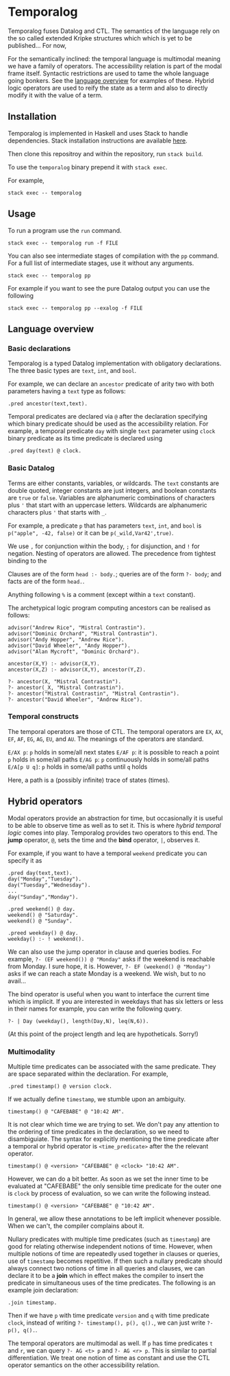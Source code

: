 # Temporalog

Temporalog fuses Datalog and CTL. The semantics of the language rely on the so
called extended Kripke structures which which is yet to be published... For now,

For the semantically inclined: the temporal language is multimodal meaning we
have a family of operators. The accessibility relation is part of the modal
frame itself. Syntactic restrictions are used to tame the whole language going
bonkers. See the [language overview](#language-overview) for examples of these.
Hybrid logic operators are used to reify the state as a term and also to
directly modify it with the value of a term.

## Installation

Temporalog is implemented in Haskell and uses Stack to handle dependencies.
Stack installation instructions are available
[here](https://docs.haskellstack.org/en/stable/README/).

Then clone this repositroy and within the repository, run `stack build`.

To use the `temporalog` binary prepend it with `stack exec`.

For example,

`stack exec -- temporalog`

## Usage

To run a program use the `run` command.

```
stack exec -- temporalog run -f FILE
```

You can also see intermediate stages of compilation with the `pp` command. For a
full list of intermediate stages, use it without any arguments.

```
stack exec -- temporalog pp

```

For example if you want to see the pure Datalog output you can use the following

```
stack exec -- temporalog pp --exalog -f FILE
```

## Language overview

### Basic declarations

Temporalog is a typed Datalog implementation with obligatory declarations. The
three basic types are `text`, `int`, and `bool`.

For example, we can declare an `ancestor` predicate of arity two with both
parameters having a `text` type as follows:

```
.pred ancestor(text,text).
```

Temporal predicates are declared via `@` after the declaration specifying which
binary predicate should be used as the accessibility relation. For example, a
temporal predicate `day` with single `text` parameter using `clock` binary
predicate as its time predicate is declared using

```
.pred day(text) @ clock.
```

### Basic Datalog

Terms are either constants, variables, or wildcards. The `text` constants are
double quoted, integer constants are just integers, and boolean constants are
`true` or `false`. Variables are alphanumeric combinations of characters plus
`'` that start with an uppercase letters. Wildcards are alphanumeric characters
plus `'` that starts with `_`.

For example, a predicate `p` that has parameters `text`, `int`, and `bool` is
`p("apple", -42, false)` or it can be `p(_wild,Var42',true)`.

We use `,` for conjunction within the body, `;` for disjunction, and `!` for
negation. Nesting of operators are allowed. The precedence from tightest binding
to the

Clauses are of the form `head :- body.`; queries are of the form `?- body`; and
facts are of the form `head.`.

Anything following `%` is a comment (except within a `text` constant).

The archetypical logic program computing ancestors can be realised as follows:

```
advisor("Andrew Rice", "Mistral Contrastin").
advisor("Dominic Orchard", "Mistral Contrastin").
advisor("Andy Hopper", "Andrew Rice").
advisor("David Wheeler", "Andy Hopper").
advisor("Alan Mycroft", "Dominic Orchard").

ancestor(X,Y) :- advisor(X,Y).
ancestor(X,Z) :- advisor(X,Y), ancestor(Y,Z).

?- ancestor(X, "Mistral Contrastin").
?- ancestor(_X, "Mistral Contrastin").
?- ancestor("Mistral Contrastin", "Mistral Contrastin").
?- ancestor("David Wheeler", "Andrew Rice").
```

### Temporal constructs

The temporal operators are those of CTL. The temporal operators are `EX`, `AX`,
`EF`, `AF`, `EG`, `AG`, `EU`, and `AU`. The meanings of the operators are
standard.

`E/AX p`: `p` holds in some/all next states
`E/AF p`: it is possible to reach a point `p` holds in some/all paths
`E/AG p`: `p` continuously holds in some/all paths
`E/A[p U q]`: `p` holds in some/all paths until `q` holds

Here, a path is a (possibly infinite) trace of states (times).

## Hybrid operators

Modal operators provide an abstraction for time, but occasionally it is useful
to be able to observe time as well as to set it. This is where _hybrid temporal
logic_ comes into play. Temporalog provides two operators to this end. The
**jump** operator, `@`, sets the time and the **bind** operator, `|`, observes
it.

For example, if you want to have a temporal `weekend` predicate you can specify
it as

```
.pred day(text,text).
day("Monday","Tuesday").
day("Tuesday","Wednesday").
...
day("Sunday","Monday").

.pred weekend() @ day.
weekend() @ "Saturday".
weekend() @ "Sunday".

.preed weekday() @ day.
weekday() :- ! weekend().
```

We can also use the jump operator in clause and queries bodies. For example, `?-
(EF weekend()) @ "Monday"` asks if the weekend is reachable from Monday. I sure
hope, it is. However, `?- EF (weekend() @ "Monday")` asks if we can reach a
state Monday is a weekend. We wish, but to no avail...

The bind operator is useful when you want to interface the current time which is
implicit. If you are interested in weekdays that has six letters or less in
their names for example, you can write the following query.

```
?- | Day (weekday(), length(Day,N), leq(N,6)).
```

(At this point of the project length and leq are hypotheticals. Sorry!)

### Multimodality

Multiple time predicates can be associated with the same predicate. They are
space separated within the declaration. For example,

```
.pred timestamp() @ version clock.
```

If we actually define `timestamp`, we stumble upon an ambiguity.

```
timestamp() @ "CAFEBABE" @ "10:42 AM".
```

It is not clear which time we are trying to set. We don't pay any attention to
the ordering of time predicates in the declaration, so we need to disambiguiate.
The syntax for explicitly mentioning the time predicate after a temporal or
hybrid operator is `<time_predicate>` after the the relevant operator.

```
timestamp() @ <version> "CAFEBABE" @ <clock> "10:42 AM".
```

However, we can do a bit better. As soon as we set the inner time to be
evaluated at "CAFEBABE" the only sensible time predicate for the outer one is
`clock` by process of evaluation, so we can write the following instead.

```
timestamp() @ <version> "CAFEBABE" @ "10:42 AM".
```

In general, we allow these annotations to be left implicit whenever possible.
When we can't, the compiler complains about it.

Nullary predicates with multiple time predicates (such as `timestamp`) are good
for relating otherwise independent notions of time. However, when multiple
notions of time are repeatedly used together in clauses or queries, use of
`timestamp` becomes repetitive. If then such a nullary predicate should always
connect two notions of time in all queries and clauses, we can declare it to
be a **join** which in effect makes the compiler to insert the predicate in
simultaneous uses of the time predicates. The following is an example join
declaration:

```
.join timestamp.
```

Then if we have `p` with time predicate `version` and `q` with time predicate
`clock`, instead of writing `?- timestamp(), p(), q().`, we can just write `?-
p(), q().`.

The temporal operators are multimodal as well. If `p` has time predicates `t`
and `r`, we can query `?- AG <t> p` and `?- AG <r> p`. This is similar to
partial differentiation. We treat one notion of time as constant and use the CTL
operator semantics on the other accessibility relation.
